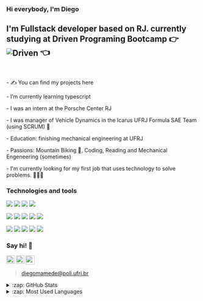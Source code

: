 ### Hi everybody, I'm Diego

## I'm Fullstack developer based on RJ. currently studying at Driven Programing Bootcamp :point_right: <img align=center src="https://img.shields.io/badge/-DRIVEN-%23DA5386?style=for-the-badge" alt="Driven" /> :point_left:

<br />
<p>- ✍ You can find my projects here </P>
<p>- I’m currently learning typescript</P>
<p>- I was an intern at the Porsche Center RJ</P>
<p>- I was manager of Vehicle Dynamics in the Icarus UFRJ Formula SAE Team (using SCRUM) 👀</P>
<p>- Education: finishing mechanical engineering at UFRJ</P>
<p>- Passions: Mountain Biking 🚵, Coding, Reading and Mechanical Engeneering (sometimes)</p>
<p>- I'm currently looking for my first job that uses technology to solve problems. 🦸🏼‍♂️</p>

### <p align="left">Technologies and tools</p>
<p>
<img src="https://img.shields.io/badge/-html5-000000?style=for-the-badge" />
<img src="https://img.shields.io/badge/-css3-blue?style=for-the-badge" />
<img src="https://img.shields.io/badge/-javascript-000000?style=for-the-badge" />
<img src="https://img.shields.io/badge/-react-blue?style=for-the-badge" />
</p>
<p>
<img src="https://img.shields.io/badge/-nodejs-000000?style=for-the-badge" />
<img src="https://img.shields.io/badge/-express-blue?style=for-the-badge" />
<img src="https://img.shields.io/badge/-postgresql-000000?style=for-the-badge" />
<img src="https://img.shields.io/badge/-jest-blue?style=for-the-badge" />
<img src="https://img.shields.io/badge/-cypress-000000?style=for-the-badge" />

</p>
<p>
<img src="https://img.shields.io/badge/-git-000000?style=for-the-badge" />
<img src="https://img.shields.io/badge/-trello-blue?style=for-the-badge" />
<img src="https://img.shields.io/badge/-slack-000000?style=for-the-badge" />
<img src="https://img.shields.io/badge/-asana-blue?style=for-the-badge" />
<img src="https://img.shields.io/badge/-SCRUM-000000?style=for-the-badge" />
  
</p>

### Say hi! :wave:
[<img align="left" alt="LinkedIn" width="22px" src="https://cdn.jsdelivr.net/npm/simple-icons@v3/icons/linkedin.svg" />][linkedin]
[<img align="left" alt="Instagram" width="22px" src="https://cdn.jsdelivr.net/npm/simple-icons@v3/icons/instagram.svg" />][instagram]
<a href="mailto:diegomamede@poli.ufrj.br"><img width="24px" src="https://cdn.jsdelivr.net/npm/simple-icons@v3/icons/gmail.svg" width="30px" /></a>
> diegomamede@poli.ufrj.br

<details>
  <summary>:zap: GitHub Stats</summary>
  <img align="left" alt="Pedro's GitHub Stats" src="https://github-readme-stats.vercel.app/api?username=digdiego13&show_icons=true&hide_border=true" />
</details>
<details>
  <summary>:zap: Most Used Languages</summary>
<img align="left" alt="Diego's GitHub Top Languages" src="https://github-readme-stats.vercel.app/api/top-langs/?username=digdiego13" />
</details>

[instagram]: https://www.instagram.com/_diegonogueira_/
[linkedin]: https://www.linkedin.com/in/diego-mamede-nogueira-79a837188/
[portfolio]: https://github.com/digdiego13?tab=repositories
